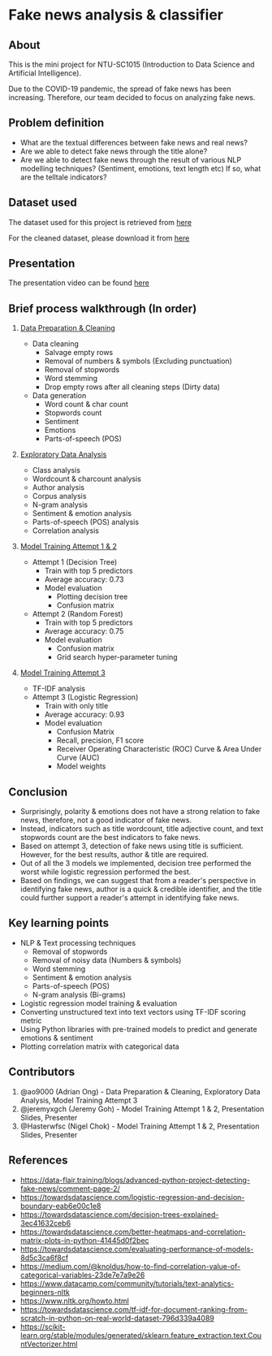 # Fake news analysis & classifier

## About

This is the mini project for NTU-SC1015 (Introduction to Data Science and Artificial Intelligence).

Due to the COVID-19 pandemic, the spread of fake news has been increasing. Therefore, our team decided to focus on analyzing fake news.

## Problem definition

- What are the textual differences between fake news and real news?
- Are we able to detect fake news through the title alone?
- Are we able to detect fake news through the result of various NLP modelling techniques? (Sentiment, emotions, text length etc) If so, what are the telltale indicators? 

## Dataset used
The dataset used for this project is retrieved from [here](https://www.kaggle.com/c/fake-news)

For the cleaned dataset, please download it from [here](https://drive.google.com/file/d/1asgxcQTREf-sDYe1p71gmoY7G2fqFQyJ/view?usp=sharing)

## Presentation
The presentation video can be found [here](https://www.youtube.com/watch?v=kcXan2_hB1g)

## Brief process walkthrough (In order)

1. [Data Preparation & Cleaning](<Data Preparation & Cleaning.ipynb>)
    - Data cleaning
      - Salvage empty rows
      - Removal of numbers & symbols (Excluding punctuation)
      - Removal of stopwords
      - Word stemming
      - Drop empty rows after all cleaning steps (Dirty data)
    - Data generation
      - Word count & char count
      - Stopwords count
      - Sentiment
      - Emotions
      - Parts-of-speech (POS)

2. [Exploratory Data Analysis](<Exploratory Data Analysis & Visualization.ipynb>)
   - Class analysis
   - Wordcount & charcount analysis
   - Author analysis
   - Corpus analysis
   - N-gram analysis
   - Sentiment & emotion analysis
   - Parts-of-speech (POS) analysis
   - Correlation analysis

3. [Model Training Attempt 1 & 2](<Model Training Attempt 1 & 2.ipynb>)
   - Attempt 1 (Decision Tree)
     - Train with top 5 predictors
     - Average accuracy: 0.73
     - Model evaluation
       - Plotting decision tree
       - Confusion matrix
   - Attempt 2 (Random Forest)
     - Train with top 5 predictors
     - Average accuracy: 0.75
     - Model evaluation
       - Confusion matrix
       - Grid search hyper-parameter tuning

5. [Model Training Attempt 3](<Model Training Attempt 3.ipynb>)
   - TF-IDF analysis 
   - Attempt 3 (Logistic Regression)
     - Train with only title
     - Average accuracy: 0.93
     - Model evaluation
       - Confusion Matrix
       - Recall, precision, F1 score
       - Receiver Operating Characteristic (ROC) Curve & Area Under Curve (AUC)
       - Model weights

## Conclusion
- Surprisingly, polarity & emotions does not have a strong relation to fake news, therefore, not a good indicator of fake news.
- Instead, indicators such as title wordcount, title adjective count, and text stopwords count are the best indicators to fake news. 
- Based on attempt 3, detection of fake news using title is sufficient. However, for the best results, author & title are required.
- Out of all the 3 models we implemented, decision tree performed the worst while logistic regression performed the best.
- Based on findings, we can suggest that from a reader's perspective in identifying fake news, author is a quick & credible identifier, and the title could further support a reader's attempt in identifying fake news.

## Key learning points
- NLP & Text processing techniques
  - Removal of stopwords
  - Removal of noisy data (Numbers & symbols)
  - Word stemming
  - Sentiment & emotion analysis
  - Parts-of-speech (POS)
  - N-gram analysis (Bi-grams)
- Logistic regression model training & evaluation
- Converting unstructured text into text vectors using TF-IDF scoring metric
- Using Python libraries with pre-trained models to predict and generate emotions & sentiment
- Plotting correlation matrix with categorical data


## Contributors

1. @ao9000 (Adrian Ong) - Data Preparation & Cleaning, Exploratory Data Analysis, Model Training Attempt 3
2. @jeremyxgch (Jeremy Goh) - Model Training Attempt 1 & 2, Presentation Slides, Presenter
3. @Hasterwfsc (Nigel Chok) - Model Training Attempt 1 & 2, Presentation Slides, Presenter

## References

- https://data-flair.training/blogs/advanced-python-project-detecting-fake-news/comment-page-2/
- https://towardsdatascience.com/logistic-regression-and-decision-boundary-eab6e00c1e8
- https://towardsdatascience.com/decision-trees-explained-3ec41632ceb6
- https://towardsdatascience.com/better-heatmaps-and-correlation-matrix-plots-in-python-41445d0f2bec
- https://towardsdatascience.com/evaluating-performance-of-models-8d5c3ca6f8cf
- https://medium.com/@knoldus/how-to-find-correlation-value-of-categorical-variables-23de7e7a9e26
- https://www.datacamp.com/community/tutorials/text-analytics-beginners-nltk
- https://www.nltk.org/howto.html
- https://towardsdatascience.com/tf-idf-for-document-ranking-from-scratch-in-python-on-real-world-dataset-796d339a4089
- https://scikit-learn.org/stable/modules/generated/sklearn.feature_extraction.text.CountVectorizer.html